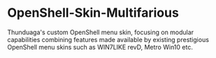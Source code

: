 # OpenShell-Skin-Multifarious
Thunduaga's custom OpenShell menu skin, focusing on modular capabilities combining features made available by existing prestigious OpenShell menu skins such as WIN7LIKE revD, Metro Win10 etc.
